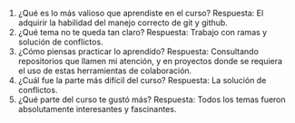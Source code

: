 1. ¿Qué es lo más valioso que aprendiste en el curso?
Respuesta: El adquirir la habilidad del manejo correcto de git y github.
2. ¿Qué tema no te queda tan claro?
Respuesta: Trabajo con ramas y solución de conflictos.
3. ¿Cómo piensas practicar lo aprendido?
Respuesta: Consultando repositorios que llamen mi atención, y en proyectos donde se requiera el uso de estas herramientas de colaboración.
4. ¿Cuál fue la parte más difícil del curso?
Respuesta: La solución de conflictos.
5. ¿Qué parte del curso te gustó más?
Respuesta: Todos los temas fueron absolutamente interesantes y fascinantes.
